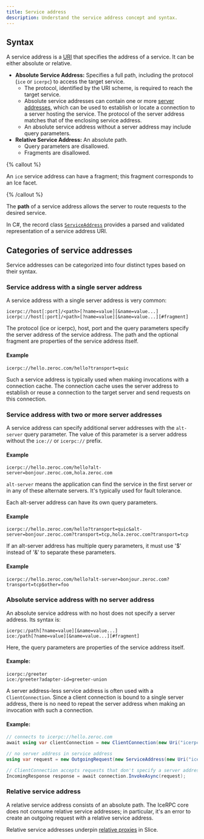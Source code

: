 ```yaml
---
title: Service address
description: Understand the service address concept and syntax.
---
```


## Syntax

A service address is a [URI][uri] that specifies the address of a service. It can be either absolute or relative.

- **Absolute Service Address:** Specifies a full path, including the protocol (`ice` or `icerpc`) to access the target
  service.
  - The protocol, identified by the URI scheme, is required to reach the target service.
  - Absolute service addresses can contain one or more [server addresses](../connection/server-address), which can be
    used to establish or locate a connection to a server hosting the service. The protocol of the server address matches
    that of the enclosing service address.
  - An absolute service address without a server address may include query parameters.
- **Relative Service Address:** An absolute path.
  - Query parameters are disallowed.
  - Fragments are disallowed.

{% callout %}

An `ice` service address can have a fragment; this fragment corresponds to an Ice facet.

{% /callout %}

The **path** of a service address allows the server to route requests to the desired service.

In C#, the record class [`ServiceAddress`][service-address] provides a parsed and validated representation of a service
address URI.

## Categories of service addresses

Service addresses can be categorized into four distinct types based on their syntax.

### Service address with a single server address

A service address with a single server address is very common:

```
icerpc://host[:port]/<path>[?name=value][&name=value...]
icerpc://host[:port]/<path>[?name=value][&name=value...][#fragment]
```

The protocol (ice or icerpc), host, port and the query parameters specify the server address of the service address. The
path and the optional fragment are properties of the service address itself.

#### Example

```
icerpc://hello.zeroc.com/hello?transport=quic
```

Such a service address is typically used when making invocations with a connection cache. The connection cache uses the
server address to establish or reuse a connection to the target server and send requests on this connection.

### Service address with two or more server addresses

A service address can specify additional server addresses with the `alt-server` query parameter. The value of this
parameter is a server address without the `ice://` or `icerpc://` prefix.

#### Example

```
icerpc://hello.zeroc.com/hello?alt-server=bonjour.zeroc.com,hola.zeroc.com
```

`alt-server` means the application can find the service in the first server or in any of these alternate servers. It's
typically used for fault tolerance.

Each alt-server address can have its own query parameters.

#### Example

```
icerpc://hello.zeroc.com/hello?transport=quic&alt-server=bonjour.zeroc.com?transport=tcp,hola.zeroc.com?transport=tcp
```

If an alt-server address has multiple query parameters, it must use '$' instead of '&' to separate these parameters.

#### Example

```
icerpc://hello.zeroc.com/hello?alt-server=bonjour.zeroc.com?transport=tcp$other=foo
```

### Absolute service address with no server address

An absolute service address with no host does not specify a server address. Its syntax is:

```
icerpc:/path[?name=value][&name=value...]
ice:/path[?name=value][&name=value...][#fragment]
```

Here, the query parameters are properties of the service address itself.

#### Example:

```
icerpc:/greeter
ice:/greeter?adapter-id=greeter-union
```

A server address-less service address is often used with a `ClientConnection`. Since a client connection is bound to a
single server address, there is no need to repeat the server address when making an invocation with such a connection.

#### Example:

```csharp
// connects to icerpc://hello.zeroc.com
await using var clientConnection = new ClientConnection(new Uri("icerpc://hello.zeroc.com"));

// no server address in service address
using var request = new OutgoingRequest(new ServiceAddress(new Uri("icerpc:/greeter")));

// ClientConnection accepts requests that don't specify a server address
IncomingResponse response = await connection.InvokeAsync(request);
```

### Relative service address

A relative service address consists of an absolute path. The IceRPC core does not consume relative service addresses;
in particular, it's an error to create an outgoing request with a relative service address.

Relative service addresses underpin [relative proxies][relative-proxies] in Slice.

[relative-proxies]: ../../../slice/language-guide/proxy-types#relative-proxy
[service-address]: csharp:IceRpc.ServiceAddress
[uri]: https://en.wikipedia.org/wiki/Uniform_Resource_Identifier
